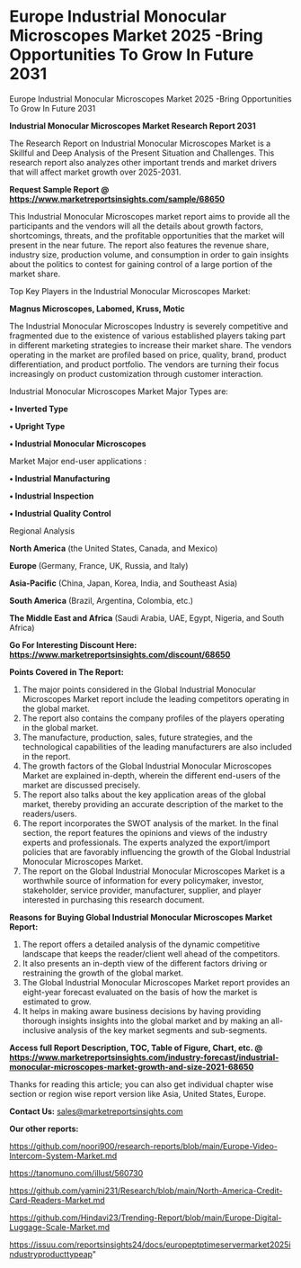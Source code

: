 # Europe Industrial Monocular Microscopes Market 2025 -Bring Opportunities To Grow In Future 2031
Europe Industrial Monocular Microscopes Market 2025 -Bring Opportunities To Grow In Future 2031

<strong>Industrial Monocular Microscopes Market Research Report 2031</strong>

The Research Report on Industrial Monocular Microscopes Market is a Skillful and Deep Analysis of the Present Situation and Challenges. This research report also analyzes other important trends and market drivers that will affect market growth over 2025-2031.

<strong>Request Sample Report @ <a href=https://www.marketreportsinsights.com/sample/68650>https://www.marketreportsinsights.com/sample/68650</a></strong>

This Industrial Monocular Microscopes market report aims to provide all the participants and the vendors will all the details about growth factors, shortcomings, threats, and the profitable opportunities that the market will present in the near future. The report also features the revenue share, industry size, production volume, and consumption in order to gain insights about the politics to contest for gaining control of a large portion of the market share.

Top Key Players in the Industrial Monocular Microscopes Market:

<strong>Magnus Microscopes, Labomed, Kruss, Motic</strong>

The Industrial Monocular Microscopes Industry is severely competitive and fragmented due to the existence of various established players taking part in different marketing strategies to increase their market share. The vendors operating in the market are profiled based on price, quality, brand, product differentiation, and product portfolio. The vendors are turning their focus increasingly on product customization through customer interaction.

Industrial Monocular Microscopes Market Major Types are:

<strong>• Inverted Type

• Upright Type

• Industrial Monocular Microscopes</strong>

Market Major end-user applications :

<strong>• Industrial Manufacturing

• Industrial Inspection

• Industrial Quality Control</strong>

Regional Analysis

</u><strong><b>North America</b></strong> (the United States, Canada, and Mexico)

<strong><b>Europe </b></strong>(Germany, France, UK, Russia, and Italy)

<strong><b>Asia-Pacific</b></strong> (China, Japan, Korea, India, and Southeast Asia)

<strong><b>South America</b></strong> (Brazil, Argentina, Colombia, etc.)

<strong><b>The Middle East and Africa</b></strong> (Saudi Arabia, UAE, Egypt, Nigeria, and South Africa)

<strong>Go For Interesting Discount Here: <a href=https://www.marketreportsinsights.com/discount/68650>https://www.marketreportsinsights.com/discount/68650</a></strong>

<strong>Points Covered in The Report:</strong>
<ol>
  <li>The major points considered in the Global Industrial Monocular Microscopes Market report include the leading competitors operating in the global market.</li>
  <li>The report also contains the company profiles of the players operating in the global market.</li>
  <li>The manufacture, production, sales, future strategies, and the technological capabilities of the leading manufacturers are also included in the report.</li>
  <li>The growth factors of the Global Industrial Monocular Microscopes Market are explained in-depth, wherein the different end-users of the market are discussed precisely.</li>
  <li>The report also talks about the key application areas of the global market, thereby providing an accurate description of the market to the readers/users.</li>
  <li>The report incorporates the SWOT analysis of the market. In the final section, the report features the opinions and views of the industry experts and professionals. The experts analyzed the export/import policies that are favorably influencing the growth of the Global Industrial Monocular Microscopes Market.</li>
  <li>The report on the Global Industrial Monocular Microscopes Market is a worthwhile source of information for every policymaker, investor, stakeholder, service provider, manufacturer, supplier, and player interested in purchasing this research document.</li>
</ol>
<strong>Reasons for Buying Global Industrial Monocular Microscopes Market Report:</strong>

<ol>
  <li>The report offers a detailed analysis of the dynamic competitive landscape that keeps the reader/client well ahead of the competitors.</li>
  <li>It also presents an in-depth view of the different factors driving or restraining the growth of the global market.</li>
  <li>The Global Industrial Monocular Microscopes Market report provides an eight-year forecast evaluated on the basis of how the market is estimated to grow.</li>
  <li>It helps in making aware business decisions by having providing thorough insights insights into the global market and by making an all-inclusive analysis of the key market segments and sub-segments.</li>
</ol>
<strong>Access full Report Description, TOC, Table of Figure, Chart, etc. @ <a href=https://www.marketreportsinsights.com/industry-forecast/industrial-monocular-microscopes-market-growth-and-size-2021-68650>https://www.marketreportsinsights.com/industry-forecast/industrial-monocular-microscopes-market-growth-and-size-2021-68650</a></strong>


Thanks for reading this article; you can also get individual chapter wise section or region wise report version like Asia, United States, Europe.

<strong>Contact Us:</strong>
sales@marketreportsinsights.com

<strong>Our other reports:</strong>

<a href=https://github.com/noori900/research-reports/blob/main/Europe-Video-Intercom-System-Market.md>https://github.com/noori900/research-reports/blob/main/Europe-Video-Intercom-System-Market.md</a>

<a href=https://tanomuno.com/illust/560730>https://tanomuno.com/illust/560730</a>

<a href=https://github.com/yamini231/Research/blob/main/North-America-Credit-Card-Readers-Market.md>https://github.com/yamini231/Research/blob/main/North-America-Credit-Card-Readers-Market.md</a>

<a href=https://github.com/Hindavi23/Trending-Report/blob/main/Europe-Digital-Luggage-Scale-Market.md>https://github.com/Hindavi23/Trending-Report/blob/main/Europe-Digital-Luggage-Scale-Market.md</a>

<a href=https://issuu.com/reportsinsights24/docs/europeptptimeservermarket2025industryproducttypeap>https://issuu.com/reportsinsights24/docs/europeptptimeservermarket2025industryproducttypeap</a>"

